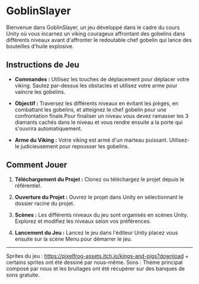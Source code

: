 # GoblinSlayer 

Bienvenue dans GoblinSlayer, un jeu développé dans le cadre du cours Unity où vous incarnez un viking courageux affrontant des gobelins dans différents niveaux avant d'affronter le redoutable chef gobelin qui lance des bouteilles d'huile explosive.

## Instructions de Jeu

- **Commandes :** Utilisez les touches de déplacement pour déplacer votre viking. Sautez par-dessus les obstacles et utilisez votre arme pour vaincre les gobelins.

- **Objectif :** Traversez les différents niveaux en évitant les pièges, en combattant les gobelins, et atteignez le chef gobelin pour une confrontation finale.Pour finaliser un niveau vous devez ramasser les 3 diamants cachés dans le niveau et vous rendre ensuite a la porte qui s'ouvrira automatiquement.

- **Arme du Viking :** Votre viking est armé d'un marteau puissant. Utilisez-le judicieusement pour repousser les gobelins.

## Comment Jouer

1. **Téléchargement du Projet :** Clonez ou téléchargez le projet depuis le référentiel.

2. **Ouverture du Projet :** Ouvrez le projet dans Unity en sélectionnant le dossier racine du projet.

3. **Scènes :** Les différents niveaux du jeu sont organisés en scènes Unity. Explorez et modifiez les niveaux selon vos préférences.

4. **Lancement du Jeu :** Lancez le jeu dans l'éditeur Unity placez vous ensuite sur la scène Menu pour démarrer le jeu.

---
Sprites du jeu : https://pixelfrog-assets.itch.io/kings-and-pigs?download + certains sprites ont été dessiné par nous-même.
Sons : Thème principal composé par nous et les bruitages ont été récupérer sur des banques de sons gratuite.
